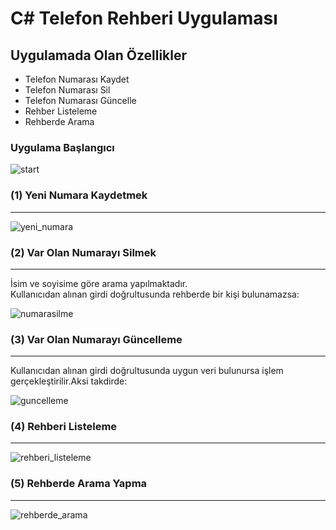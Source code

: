 # C# Telefon Rehberi Uygulaması

## Uygulamada Olan Özellikler
* Telefon Numarası Kaydet
* Telefon Numarası Sil
* Telefon Numarası Güncelle
* Rehber Listeleme
* Rehberde Arama

### Uygulama Başlangıcı
![start](https://user-images.githubusercontent.com/54947744/158059910-154accc0-e992-42a8-9a15-f986216b355b.png)


### (1) Yeni Numara Kaydetmek
---
![yeni_numara](https://user-images.githubusercontent.com/54947744/158059931-dcc2e45c-f93a-4cf4-9c12-27c6e22df33f.png)


### (2) Var Olan Numarayı Silmek
---
İsim ve soyisime göre arama yapılmaktadır.<br>
Kullanıcıdan alınan girdi doğrultusunda rehberde bir kişi bulunamazsa:

![numarasilme](https://user-images.githubusercontent.com/54947744/158059948-d60e7808-9104-4e4d-91ab-645ef6e3040e.png)


### (3) Var Olan Numarayı Güncelleme
---
Kullanıcıdan alınan girdi doğrultusunda uygun veri bulunursa işlem gerçekleştirilir.Aksi takdirde:

![guncelleme](https://user-images.githubusercontent.com/54947744/158059964-d4f64fd4-3d1b-4da3-914e-e3c75b507690.png)


### (4) Rehberi Listeleme
---
![rehberi_listeleme](https://user-images.githubusercontent.com/54947744/158059974-3e523550-c691-4dc5-82bf-50a8d497a808.png)

### (5) Rehberde Arama Yapma
---
![rehberde_arama](https://user-images.githubusercontent.com/54947744/158059975-7f0eace6-cdb4-4ad5-9d3f-732d806973f6.png)






